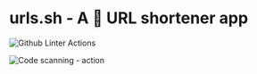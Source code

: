 # urls.sh - A 🔗 URL shortener app

![Github Linter Actions](https://github.com/PranjalAgni/urls.sh/workflows/Github%20Linter%20Actions/badge.svg)

![Code scanning - action](https://github.com/PranjalAgni/urls.sh/workflows/Code%20scanning%20-%20action/badge.svg)
